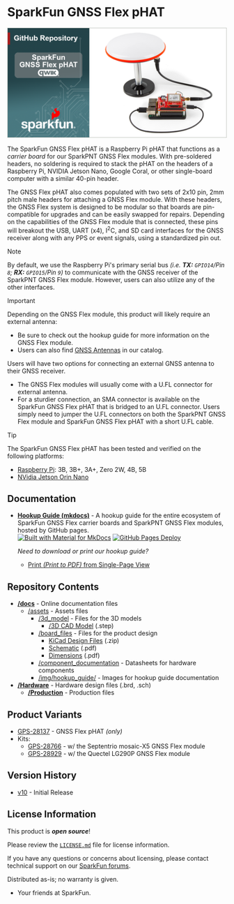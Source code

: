 SparkFun GNSS Flex pHAT
========================================

![SparkFun GNSS Flex pHAT](./banner-repo.png)

The SparkFun GNSS Flex pHAT is a Raspberry Pi pHAT that functions as a *carrier board* for our SparkPNT GNSS Flex modules. With pre-soldered headers, no soldering is required to stack the pHAT on the headers of a Raspberry Pi, NVIDIA Jetson Nano, Google Coral, or other single-board computer with a similar 40-pin header.

The GNSS Flex pHAT also comes populated with two sets of 2x10 pin, 2mm pitch male headers for attaching a GNSS Flex module. With these headers, the GNSS Flex system is designed to be modular so that boards are pin-compatible for upgrades and can be easily swapped for repairs. Depending on the capabilities of the GNSS Flex module that is connected, these pins will breakout the USB, UART (x4), I<sup>2</sup>C, and SD card interfaces for the GNSS receiver along with any PPS or event signals, using a standardized pin out.


> [!NOTE]
> By default, we use the Raspberry Pi's primary serial bus *(i.e. **TX:** `GPIO14`/Pin `8`; **RX:** `GPIO15`/Pin `9`)* to communicate with the GNSS receiver of the SparkPNT GNSS Flex module. However, users can also utilize any of the other interfaces.

> [!IMPORTANT]
> Depending on the GNSS Flex module, this product will likely require an external antenna:
>
> - Be sure to check out the hookup guide for more information on the GNSS Flex module.
> - Users can also find [GNSS Antennas](https://www.sparkfun.com/gnss/gnss-antennas.html) in our catalog.
>
> Users will have two options for connecting an external GNSS antenna to their GNSS receiver.
>
> - The GNSS Flex modules will usually come with a U.FL connector for external antenna.
> - For a sturdier connection, an SMA connector is available on the SparkFun GNSS Flex pHAT that is bridged to an U.FL connector. Users simply need to jumper the U.FL connectors on both the SparkPNT GNSS Flex module and SparkFun GNSS Flex pHAT with a short U.FL cable.

> [!TIP]
> The SparkFun GNSS Flex pHAT has been tested and verified on the following platforms:
> - [Raspberry Pi](https://www.sparkfun.com/development-boards/single-board-computers/raspberry-pi/raspberry-pi-boards.html): 3B, 3B+, 3A+, Zero 2W, 4B, 5B
> - [NVidia Jetson Orin Nano](https://www.sparkfun.com/nvidia-jetson-orin-nano-developer-kit.html)


Documentation
--------------
- **[Hookup Guide (mkdocs)](http://docs.sparkfun.com/SparkFun_GNSS_Flex_System/)** - A hookup guide for the entire ecosystem of SparkFun GNSS Flex carrier boards and SparkPNT GNSS Flex modules, hosted by GitHub pages.<br>
  [![Built with Material for MkDocs](https://img.shields.io/badge/Material_for_MkDocs-526CFE?logo=MaterialForMkDocs&logoColor=white)](https://squidfunk.github.io/mkdocs-material/) [![GitHub Pages Deploy](https://github.com/sparkfun/SparkFun_GNSS_Flex_System/actions/workflows/build_documentation.yml/badge.svg)](https://github.com/sparkfun/SparkFun_GNSS_Flex_System/actions/workflows/build_documentation.yml)

  *Need to download or print our hookup guide?*

  - [Print *(Print to PDF)* from Single-Page View](http://docs.sparkfun.com/SparkFun_GNSS_Flex_System/print_view)


Repository Contents
-------------------
- **[/docs](/docs/)** - Online documentation files
  - [/assets](/docs/assets/) - Assets files
    - [/3d_model](/docs/assets/3d_model/) - Files for the 3D models
      - [/3D CAD Model](/docs/assets/3d_model/cad_model.step) (.step)
    - [/board_files](/docs/assets/board_files/) - Files for the product design
      - [KiCad Design Files](/docs/assets/board_files/kicad_files.zip) (.zip)
      - [Schematic](/docs/assets/board_files/schematic.pdf) (.pdf)
      - [Dimensions](/docs/assets/board_files/dimensions.pdf) (.pdf)
    - [/component_documentation](/docs/assets/component_documentation/) - Datasheets for hardware components
    - [/img/hookup_guide/](/docs/assets/img/hookup_guide/) - Images for hookup guide documentation
- **[/Hardware](/Hardware/)** - Hardware design files (.brd, .sch)
  - **[/Production](/Production/)** - Production files


Product Variants
----------------
- [GPS-28137](https://www.sparkfun.com/sparkfun-gnss-flex-phat.html) - GNSS Flex pHAT *(only)*
- Kits:
  - [GPS-28766](https://www.sparkfun.com/sparkfun-gnss-flex-phat-mosaic-x5.html) - w/ the Septentrio mosaic-X5 GNSS Flex module
  - [GPS-28929](https://www.sparkfun.com/sparkfun-gnss-flex-phat-lg290p.html) - w/ the Quectel LG290P GNSS Flex module


Version History
---------------
- [v10](https://github.com/sparkfun/SparkFun_GNSS_pHAT/releases/tag/v10) - Initial Release


License Information
-------------------

This product is ***open source***!

Please review the [`LICENSE.md`](./LICENSE.md) file for license information.

If you have any questions or concerns about licensing, please contact technical support on our [SparkFun forums](https://forum.sparkfun.com/viewforum.php?f=152).

Distributed as-is; no warranty is given.

- Your friends at SparkFun.
